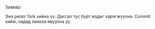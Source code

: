 Заавар:

Энэ репог fork хийнэ үү.
Дасгал тус бүрт кодыг хэрэгжүүлнэ.
Commit хийж, надад линкээ явуулна уу.
